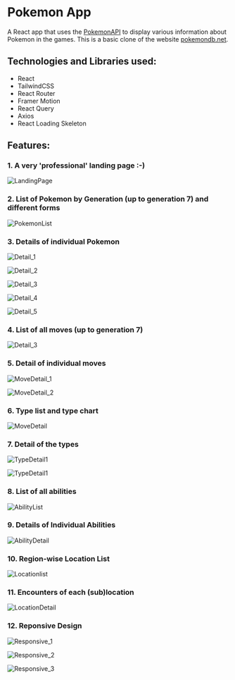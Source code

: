 # Pokemon App

A React app that uses the [PokemonAPI](https://pokeapi.co/) to display various information about Pokemon in the games. This is a basic clone of the website [pokemondb.net](https://pokemondb.net/).

## Technologies and Libraries used:

- React
- TailwindCSS
- React Router
- Framer Motion
- React Query
- Axios
- React Loading Skeleton

## Features:

### 1. A very 'professional' landing page :-)

![LandingPage](./Screenshots/LandingPage.jpg)

### 2. List of Pokemon by Generation (up to generation 7) and different forms

![PokemonList](./Screenshots/PokemonList.jpg)

### 3. Details of individual Pokemon

![Detail_1](./Screenshots/PokemonDetail_1.jpg)

![Detail_2](./Screenshots/PokemonDetail_2.jpg)

![Detail_3](./Screenshots/PokemonDetail_3.jpg)

![Detail_4](./Screenshots/PokemonDetail_4.jpg)

![Detail_5](./Screenshots/PokemonDetail_5.jpg)

### 4. List of all moves (up to generation 7)

![Detail_3](./Screenshots/MoveList.jpg)

### 5. Detail of individual moves

![MoveDetail_1](./Screenshots/MoveDetail_1.jpg)

![MoveDetail_2](./Screenshots/MoveDetail_2.jpg)

### 6. Type list and type chart

![MoveDetail](./Screenshots/TypeList.jpg)

### 7. Detail of the types

![TypeDetail1](./Screenshots/TypeDetail_1.jpg)

![TypeDetail1](./Screenshots/TypeDetail_2.jpg)

### 8. List of all abilities

![AbilityList](./Screenshots/AbilityList.jpg)

### 9. Details of Individual Abilities

![AbilityDetail](./Screenshots/AbilityDetail.jpg)

### 10. Region-wise Location List

![Locationlist](./Screenshots/LocationList.jpg)

### 11. Encounters of each (sub)location

![LocationDetail](./Screenshots/LocationDetail.jpg)

### 12. Reponsive Design

![Responsive_1](./Screenshots/Responsive_1.jpg)

![Responsive_2](./Screenshots/Responsive_2.jpg)

![Responsive_3](./Screenshots/Responsive_3.jpg)
